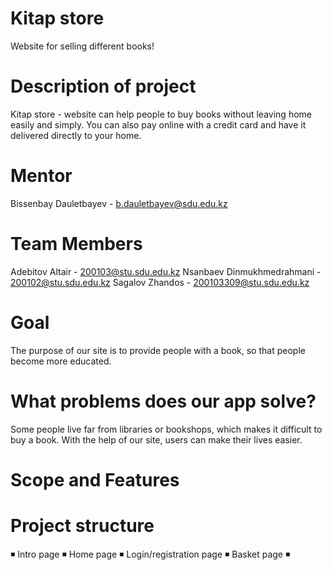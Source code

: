 # Kitap store
Website for selling different books!

# Description of project
Kitap store - website can help people to buy books without leaving home easily and simply. You can also pay online with 
a credit card and have it delivered directly to your home.

# Mentor 
Bissenbay Dauletbayev - b.dauletbayev@sdu.edu.kz

# Team Members
Adebitov Altair - 200103@stu.sdu.edu.kz
Nsanbaev Dinmukhmedrahmani - 200102@stu.sdu.edu.kz
Sagalov Zhandos - 200103309@stu.sdu.edu.kz

# Goal
The purpose of our site is to provide people with a book, so that people become more educated.

# What problems does our app solve?
Some people live far from libraries or bookshops, which makes it difficult to buy a book. With the help 
of our site, users can make their lives easier.

# Scope and Features


# Project structure
◾ Intro page
◾ Home page
◾ Login/registration page
◾ Basket page
◾ 
